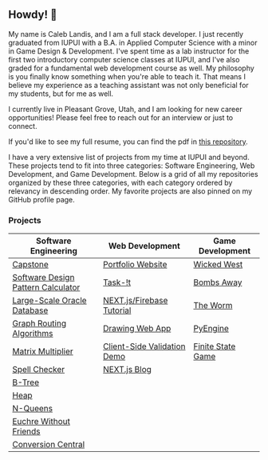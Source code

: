 ## Howdy! 👋
My name is Caleb Landis, and I am a full stack developer. I just recently graduated from IUPUI with a B.A. in Applied Computer Science with a minor in Game Design & Development. I've spent time as a lab instructor for the first two introductory computer science classes at IUPUI, and I've also graded for a fundamental web development course as well. My philosophy is you finally know something when you're able to teach it. That means I believe my experience as a teaching assistant was not only beneficial for my students, but for me as well.

I currently live in Pleasant Grove, Utah, and I am looking for new career opportunities! Please feel free to reach out for an interview or just to connect.

If you'd like to see my full resume, you can find the pdf in [this repository](./CalebLandisResume.pdf).

I have a very extensive list of projects from my time at IUPUI and beyond. These projects tend to fit into three categories: Software Engineering, Web Development, and Game Development. Below is a grid of all my repositories organized by these three categories, with each category ordered by relevancy in descending order. My favorite projects are also pinned on my GitHub profile page.

### Projects
| Software Engineering |  Web Development |  Game Development |
| ------ | ------ | ------ |
| [Capstone](https://github.com/caleb765landis/Capstone) | [Portfolio Website](https://portfolio-caleb765landis.vercel.app/) | [Wicked West](https://github.com/caleb765landis/Wicked-West) |
| [Software Design Pattern Calculator](https://github.com/caleb765landis/Software-Design-Pattern-Calculator) | [Task-!t](https://github.com/caleb765landis/Task-It) | [Bombs Away](https://github.com/caleb765landis/Bombs-Away) |
| [Large-Scale Oracle Database](https://github.com/caleb765landis/Large-Scale-Database) | [NEXT.js/Firebase Tutorial](https://github.com/caleb765landis/next-firebase-tutorial) | [The Worm](https://github.com/caleb765landis/The-Worm) |
| [Graph Routing Algorithms](https://github.com/caleb765landis/Graph-Routing-Algorithms) | [Drawing Web App](https://github.com/caleb765landis/Drawing-Web-App) | [PyEngine](https://github.com/caleb765landis/PyEngine) |
| [Matrix Multiplier](https://github.com/caleb765landis/Matrix-Multiplier) | [Client-Side Validation Demo](https://github.com/caleb765landis/Client-Side-Validation-Demo) | [Finite State Game](https://github.com/caleb765landis/Finite-State-Game) |
| [Spell Checker](https://github.com/caleb765landis/Spell-Checker) | [NEXT.js Blog](https://github.com/caleb765landis/nextjs-blog) | |
| [B-Tree](https://github.com/caleb765landis/B-Tree) | | |
| [Heap](https://github.com/caleb765landis/Heap) | | |
| [N-Queens](https://github.com/caleb765landis/N-Queens) | | |
| [Euchre Without Friends](https://github.com/caleb765landis/Euchre-Without-Friends) | | |
| [Conversion Central](https://github.com/caleb765landis/Conversion-Central) | | |

<!--
**caleb765landis/caleb765landis** is a ✨ _special_ ✨ repository because its `README.md` (this file) appears on your GitHub profile.

Here are some ideas to get you started:

- 🔭 I’m currently working on ...
- 🌱 I’m currently learning ...
- 👯 I’m looking to collaborate on ...
- 🤔 I’m looking for help with ...
- 💬 Ask me about ...
- 📫 How to reach me: ...
- 😄 Pronouns: ...
- ⚡ Fun fact: ...
-->
